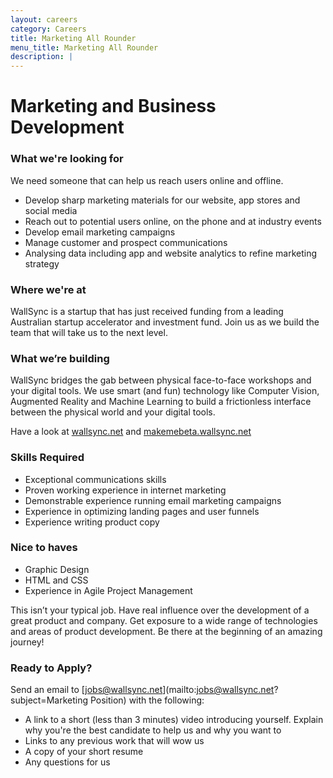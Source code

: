 ```yaml
---
layout: careers
category: Careers
title: Marketing All Rounder
menu_title: Marketing All Rounder
description: |
---
```


Marketing and Business Development
====================

### What we're looking for

We need someone that can help us reach users online and offline.  

 - Develop sharp marketing materials for our website, app stores and social media
 - Reach out to potential users online, on the phone and at industry events
 - Develop email marketing campaigns
 - Manage customer and prospect communications 
 - Analysing data including app and website analytics to refine marketing strategy

### Where we're at

WallSync is a startup that has just received funding from a leading Australian startup accelerator and investment fund.  Join us as we build the team that will take us to the next level.

### What we’re building

WallSync bridges the gab between physical face-to-face workshops and your digital tools.  We use smart (and fun) technology like Computer Vision, Augmented Reality and Machine Learning to build a frictionless interface between the physical world and your digital tools.

Have a look at [wallsync.net](wallsync.net) and [makemebeta.wallsync.net](makemebeta.wallsync.net)

### Skills Required

- Exceptional communications skills
- Proven working experience in internet marketing
- Demonstrable experience running email marketing campaigns
- Experience in optimizing landing pages and user funnels
- Experience writing product copy

###  Nice to haves

- Graphic Design
- HTML and CSS
- Experience in Agile Project Management


This isn’t your typical job.  Have real influence over the development of a great product and company.  Get exposure to a wide range of technologies and areas of product development.  Be there at the beginning of an amazing journey!

### Ready to Apply?

Send an email to [jobs@wallsync.net](mailto:jobs@wallsync.net?subject=Marketing Position) with the following:

- A link to a  short (less than 3 minutes) video introducing yourself. Explain why you're the best candidate to help us and why you want to
- Links to any previous work that will wow us
- A copy of your short resume
- Any questions for us
